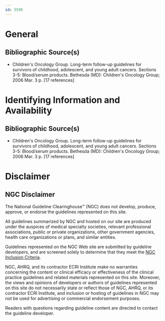```yaml
---
id: 5596
---
```


# General

## Bibliographic Source(s)

- Children's Oncology Group. Long-term follow-up guidelines for survivors of childhood, adolescent, and young adult cancers. Sections 3-5: Blood/serum products. Bethesda (MD): Children's Oncology Group; 2006 Mar. 3 p. [17 references]

# Identifying Information and Availability

## Bibliographic Source(s)

- Children's Oncology Group. Long-term follow-up guidelines for survivors of childhood, adolescent, and young adult cancers. Sections 3-5: Blood/serum products. Bethesda (MD): Children's Oncology Group; 2006 Mar. 3 p. [17 references]

# Disclaimer

## NGC Disclaimer

The National Guideline Clearinghouse™ (NGC) does not develop, produce, approve, or endorse the guidelines represented on this site.

All guidelines summarized by NGC and hosted on our site are produced under the auspices of medical specialty societies, relevant professional associations, public or private organizations, other government agencies, health care organizations or plans, and similar entities.

Guidelines represented on the NGC Web site are submitted by guideline developers, and are screened solely to determine that they meet the [NGC Inclusion Criteria](/help-and-about/summaries/inclusion-criteria).

NGC, AHRQ, and its contractor ECRI Institute make no warranties concerning the content or clinical efficacy or effectiveness of the clinical practice guidelines and related materials represented on this site. Moreover, the views and opinions of developers or authors of guidelines represented on this site do not necessarily state or reflect those of NGC, AHRQ, or its contractor ECRI Institute, and inclusion or hosting of guidelines in NGC may not be used for advertising or commercial endorsement purposes.

Readers with questions regarding guideline content are directed to contact the guideline developer.

